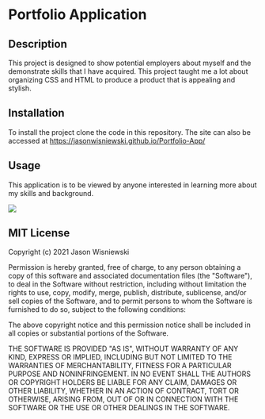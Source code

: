 # Portfolio Application

## Description
This project is designed to show potential employers about myself and the demonstrate skills that I have acquired.  This project taught me a lot about organizing CSS and HTML to produce a product that is appealing and stylish.

## Installation
To install the project clone the code in this repository.  The site can also be accessed at https://jasonwisniewski.github.io/Portfolio-App/

## Usage
This application is to be viewed by anyone interested in learning more about my skills and background.

<img src="./assets/images/screen-shot.png">



## MIT License

Copyright (c) 2021 Jason Wisniewski

Permission is hereby granted, free of charge, to any person obtaining a copy
of this software and associated documentation files (the "Software"), to deal
in the Software without restriction, including without limitation the rights
to use, copy, modify, merge, publish, distribute, sublicense, and/or sell
copies of the Software, and to permit persons to whom the Software is
furnished to do so, subject to the following conditions:

The above copyright notice and this permission notice shall be included in all
copies or substantial portions of the Software.

THE SOFTWARE IS PROVIDED "AS IS", WITHOUT WARRANTY OF ANY KIND, EXPRESS OR
IMPLIED, INCLUDING BUT NOT LIMITED TO THE WARRANTIES OF MERCHANTABILITY,
FITNESS FOR A PARTICULAR PURPOSE AND NONINFRINGEMENT. IN NO EVENT SHALL THE
AUTHORS OR COPYRIGHT HOLDERS BE LIABLE FOR ANY CLAIM, DAMAGES OR OTHER
LIABILITY, WHETHER IN AN ACTION OF CONTRACT, TORT OR OTHERWISE, ARISING FROM,
OUT OF OR IN CONNECTION WITH THE SOFTWARE OR THE USE OR OTHER DEALINGS IN THE
SOFTWARE.
